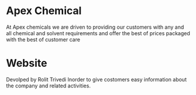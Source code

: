 # Apex Chemical
At Apex chemicals we are driven to providing our customers with any and all chemical and solvent
requirements and offer the best of prices packaged with the best of customer care

# Website
Devolped by Rolit Trivedi
Inorder to give costomers easy information about the company and related activities.

